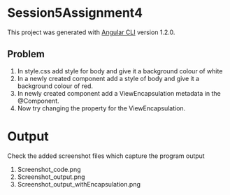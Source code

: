 # Session5Assignment4

This project was generated with [Angular CLI](https://github.com/angular/angular-cli) version 1.2.0.

## Problem

1. In style.css add style for body and give it a background colour of white
2. In a newly created component add a style of body and give it a background colour of red.
3. In newly created component add a ViewEncapsulation metadata in the @Component.
4. Now try changing the property for the ViewEncapsulation.

# Output

Check the added screenshot files which capture the program output
1. Screenshot_code.png
2. Screenshot_output.png
3. Screenshot_output_withEncapsulation.png

